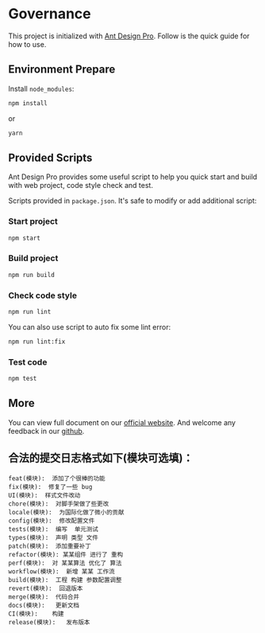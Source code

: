 # Governance

This project is initialized with [Ant Design Pro](https://pro.ant.design). Follow is the quick guide for how to use.

## Environment Prepare

Install `node_modules`:

```bash
npm install
```

or

```bash
yarn
```

## Provided Scripts

Ant Design Pro provides some useful script to help you quick start and build with web project, code style check and test.

Scripts provided in `package.json`. It's safe to modify or add additional script:

### Start project

```bash
npm start
```

### Build project

```bash
npm run build
```

### Check code style

```bash
npm run lint
```

You can also use script to auto fix some lint error:

```bash
npm run lint:fix
```

### Test code

```bash
npm test
```

## More

You can view full document on our [official website](https://pro.ant.design). And welcome any feedback in our [github](https://github.com/ant-design/ant-design-pro).

## 合法的提交日志格式如下(模块可选填)：

    feat(模块):  添加了个很棒的功能
    fix(模块):  修复了一些 bug
    UI(模块):  样式文件改动
    chore(模块):  对脚手架做了些更改
    locale(模块):  为国际化做了微小的贡献
    config(模块):  修改配置文件
    tests(模块):  编写  单元测试
    types(模块):  声明 类型 文件
    patch(模块):  添加重要补丁
    refactor(模块): 某某组件 进行了 重构
    perf(模块):  对 某某算法 优化了 算法
    workflow(模块):  新增 某某 工作流
    build(模块):  工程 构建 参数配置调整
    revert(模块):  回退版本
    merge(模块):  代码合并
    docs(模块):   更新文档
    CI(模块):    构建
    release(模块):   发布版本
